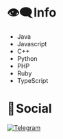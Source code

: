 # 👁️‍🗨️ Info

- Java
- Javascript
- C++
- Python
- PHP
- Ruby
- TypeScript

# 📂 Social

[![Telegram](https://img.shields.io/badge/Telegram-2CA5E0?style=for-the-badge&logo=telegram&logoColor=white)](https://t.me/bigyugi)
